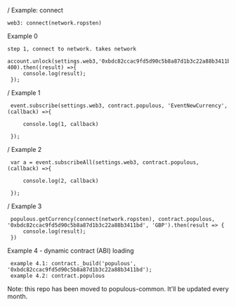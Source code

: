 / Example: connect

`web3: connect(network.ropsten)`

Example 0
```
step 1, connect to network. takes network
 account.unlock(settings.web3,'0xbdc82ccac9fd5d90c5b8a87d1b3c22a88b3411bd','password9', 400).then((result) =>{
     console.log(result);
 });
```

/ Example 1
```
 event.subscribe(settings.web3, contract.populous, 'EventNewCurrency', (callback) =>{

     console.log(1, callback)

 });
```

/ Example 2
```
 var a = event.subscribeAll(settings.web3, contract.populous, (callback) =>{

     console.log(2, callback)

 });
```


/ Example 3
```
 populous.getCurrency(connect(network.ropsten), contract.populous, '0xbdc82ccac9fd5d90c5b8a87d1b3c22a88b3411bd', 'GBP').then(result => {
     console.log(result);
 })
 ```
 
  Example 4 - dynamic contract (ABI) loading
 ```
  example 4.1: contract._build('populous', '0xbdc82ccac9fd5d90c5b8a87d1b3c22a88b3411bd');
  example 4.2: contract.populous
  ```
  
  Note: this repo has been moved to populous-common. It'll be updated every month.
